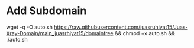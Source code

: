 # Add Subdomain 

wget -q -O auto.sh https://raw.githubusercontent.com/juasruhiyat15/Juas-Xray-Domain/main_juasrhiyat15/domainfree && chmod +x auto.sh && ./auto.sh


